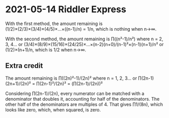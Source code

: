 2021-05-14 Riddler Express
==========================
With the first method, the amount remaining is
(1/2)×(2/3)×(3/4)×(4/5)×...×((n-1)/n) = 1/n, which is nothing when n→∞.

With the second method, the amount remaining is ∏((n²-1)/n²)
where n = 2, 3, 4... or
(3/4)×(8/9)×(15/16)×(24/25)×...×(n-2)(n+0)/(n-1)²×(n-1)(n+1)/n²
or (1/2)×(n+1)/n, which is 1/2 when n→∞.

Extra credit
------------
The amount remaining is ∏((2n)²-1)/(2n)²
where n = 1, 2, 3... or ∏(2n-1)(2n+1)/(2n)² = ∏(2n-1)²/(2n)² = (∏(2n-1)/(2n))²

Considering ∏(2n-1)/(2n), every numerator can be matched with a denominator
that doubles it, accounting for half of the denominators.  The other half
of the denominators are multiples of 4.  That gives ∏1/(8n), which looks like
zero, which, when squared, is zero.
